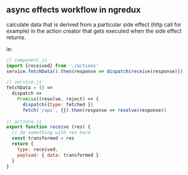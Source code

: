 ## async effects workflow in ngredux

calculate data that is derived from a particular side effect (http call for example) 
in the action creator that gets executed when the side effect returns.

ie: 
```javascript
// component.js
import {received} from './actions'
service.fetchData().then(response => dispatch(receive(response)))

// service.js
fetchData = () => 
  dispatch => 
    Promise((resolve, reject) => {
      dispatch({type: fetched })
      fetch('/api', {}).then(response => resolve(response))
    
// actions.js
export function receive (res) {
  // do something with res here
  const transformed = res
  return {
    type: received, 
    payload: { data: transformed } 
  }
}
```
